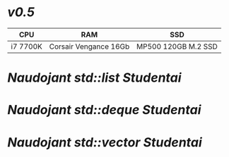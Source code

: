 # ***v0.5***

|      CPU      |      RAM      |      SSD      |
| ------------- | ------------- | ------------- |
|   i7 7700K    | Corsair Vengance 16Gb    |  MP500 120GB M.2 SSD   |


# ***Naudojant std::list Studentai***




# ***Naudojant std::deque Studentai***




# ***Naudojant std::vector Studentai***
